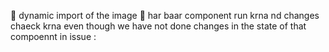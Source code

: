🤜 dynamic import of the image 
🤜 har baar component run krna nd changes chaeck krna even though we have not done changes in the state of that compoennt in issue : 
    